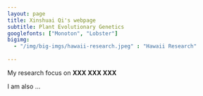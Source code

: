 ```yaml
---
layout: page
title: Xinshuai Qi's webpage
subtitle: Plant Evolutionary Genetics
googlefonts: ["Monoton", "Lobster"]
bigimg:
  - "/img/big-imgs/hawaii-research.jpeg" : "Hawaii Research"
 
---
```

My research focus on **XXX XXX XXX**

I am also ...

